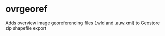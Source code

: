 # ovrgeoref
Adds overview image georeferencing files (.wld and .auw.xml)  to Geostore zip shapefile export
